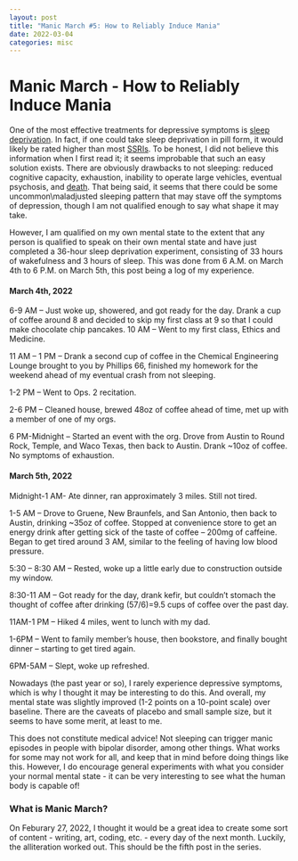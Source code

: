 ```yaml
---
layout: post
title: "Manic March #5: How to Reliably Induce Mania"
date: 2022-03-04
categories: misc
---
```


# Manic March - How to Reliably Induce Mania
One of the most effective treatments for depressive symptoms is [sleep deprivation](https://sci-hub.se/10.1001/jama.1992.03480040096038). In fact, if one could take sleep deprivation in pill form, it would likely be rated higher than most [SSRIs](https://bmcpsychiatry.biomedcentral.com/articles/10.1186/s12888-016-1173-2p). To be honest, I did not believe this information when I first read it; it seems improbable that such an easy solution exists. There are obviously drawbacks to not sleeping: reduced cognitive capacity, exhaustion, inability to operate large vehicles, eventual psychosis, and [death](https://en.wikipedia.org/wiki/Fatal_insomnia). That being said, it seems that there could be some uncommon\maladjusted sleeping pattern that may stave off the symptoms of depression, though I am not qualified enough to say what shape it may take. 

However, I am qualified on my own mental state to the extent that any person is qualified to speak on their own mental state and have just completed a 36-hour sleep deprivation experiment, consisting of 33 hours of wakefulness and 3 hours of sleep. This was done from 6 A.M. on March 4th to 6 P.M. on March 5th, this post being a log of my experience.

#### March 4th, 2022
6-9 AM – Just woke up, showered, and got ready for the day. Drank a cup of coffee around 8 and decided to skip my first class at 9 so that I could make chocolate chip pancakes.
10 AM – Went to my first class, Ethics and Medicine.

11 AM – 1 PM – Drank a second cup of coffee in the Chemical Engineering Lounge brought to you by Phillips 66, finished my homework for the weekend ahead of my eventual crash from not sleeping.

1-2 PM – Went to Ops. 2 recitation.

2-6 PM – Cleaned house, brewed 48oz of coffee ahead of time, met up with a member of one of my orgs.

6 PM-Midnight – Started an event with the org. Drove from Austin to Round Rock, Temple, and Waco Texas, then back to Austin. Drank ~10oz of coffee. No symptoms of exhaustion.
#### March 5th, 2022
Midnight-1 AM- Ate dinner, ran approximately 3 miles. Still not tired.

1-5 AM – Drove to Gruene, New Braunfels, and San Antonio, then back to Austin, drinking ~35oz of coffee. Stopped at convenience store to get an energy drink after getting sick of the taste of coffee – 200mg of caffeine. Began to get tired around 3 AM, similar to the feeling of having low blood pressure. 

5:30 – 8:30 AM – Rested, woke up a little early due to construction outside my window. 

8:30-11 AM – Got ready for the day, drank kefir, but couldn’t stomach the thought of coffee after drinking (57/6)=9.5 cups of coffee over the past day. 

11AM-1 PM – Hiked 4 miles, went to lunch with my dad.

1-6PM – Went to family member’s house, then bookstore, and finally bought dinner – starting to get tired again. 

6PM-5AM – Slept, woke up refreshed.

Nowadays (the past year or so), I rarely experience depressive symptoms, which is why I thought it may be interesting to do this. And overall, my mental state was slightly improved (1-2 points on a 10-point scale) over baseline. There are the caveats of placebo and small sample size, but it seems to have some merit, at least to me.

This does not constitute medical advice! Not sleeping can trigger manic episodes in people with bipolar disorder, among other things. What works for some may not work for all, and keep that in mind before doing things like this. However, I do encourage general experiments with what you consider your normal mental state - it can be very interesting to see what the human body is capable of!

### What is Manic March?

On Feburary 27, 2022, I thought it would be a great idea to create some sort of content - writing, art, coding, etc. - every day of the next month. Luckily, the alliteration worked out. This should be the fifth post in the series.

